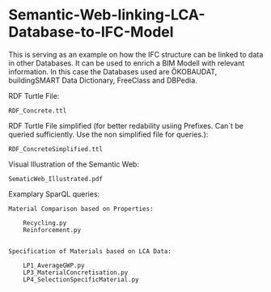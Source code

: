 # Semantic-Web-linking-LCA-Database-to-IFC-Model
This is serving as an example on how the IFC structure can be linked to data in other Databases. It can be used to enrich a BIM Modell with relevant information.
In this case the Databases used are ÖKOBAUDAT, buildingSMART Data Dictionary, FreeClass and DBPedia.


RDF Turtle File:

	RDF_Concrete.ttl


RDF Turtle File simplified (for better redability usiing Prefixes. Can´t be queried sufficiently. Use the non simplified file for queries.):

	RDF_ConcreteSimplified.ttl


Visual Illustration of the Semantic Web:

	SematicWeb_Illustrated.pdf


Examplary SparQL queries:

	Material Comparison based on Properties:
	
		Recycling.py
		Reinforcement.py


	Specification of Materials based on LCA Data:
	
		LP1_AverageGWP.py
		LP3_MaterialConcretisation.py
		LP4_SelectionSpecificMaterial.py

